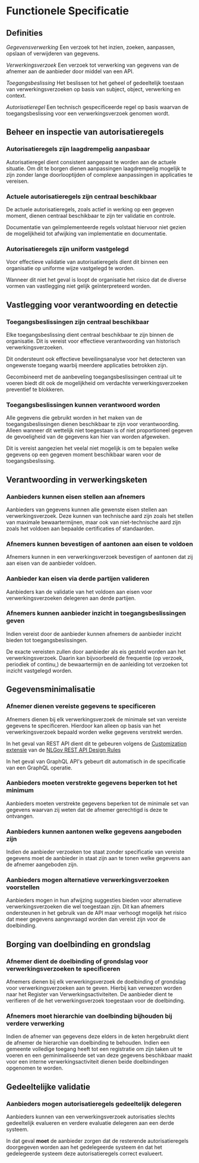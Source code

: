 # Functionele Specificatie

## Definities

<dfn>Gegevensverwerking</dfn> Een verzoek tot het inzien, zoeken, aanpassen, opslaan of verwijderen van gegevens.

<dfn>Verwerkingsverzoek</dfn> Een verzoek tot verwerking van gegevens van de afnemer aan de aanbieder door middel van een API.

<dfn>Toegangsbeslissing</dfn> Het beslissen tot het geheel of gedeeltelijk toestaan van verwerkingsverzoeken op basis van subject, object, verwerking en context.

<dfn>Autorisatieregel</dfn> Een technisch gespecificeerde regel op basis waarvan de toegangsbeslissing voor een verwerkingsverzoek genomen wordt.

## Beheer en inspectie van autorisatieregels

### Autorisatieregels zijn laagdrempelig aanpasbaar
Autorisatieregel dient consistent aangepast te worden aan de actuele situatie. Om dit te borgen dienen aanpassingen laagdrempelig mogelijk te zijn zonder lange doorlooptijden of complexe aanpassingen in applicaties te vereisen.


### Actuele autorisatieregels zijn centraal beschikbaar
De actuele autorisatieregels, zoals actief in werking op een gegeven moment, dienen centraal beschikbaar te zijn ter validatie en controle.

Documentatie van geïmplementeerde regels volstaat hiervoor niet gezien de mogelijkheid tot afwijking van implementatie en documentatie.

### Autorisatieregels zijn uniform vastgelegd
Voor effectieve validatie van autorisatieregels dient dit binnen een organisatie op uniforme wijze vastgelegd te worden.

Wanneer dit niet het geval is loopt de organisatie het risico dat de diverse vormen van vastlegging niet gelijk geïnterpreteerd worden.

## Vastlegging voor verantwoording en detectie

### Toegangsbeslissingen zijn centraal beschikbaar

Elke toegangsbeslissing dient centraal beschikbaar te zijn binnen de organisatie. Dit is vereist voor effectieve verantwoording van historisch verwerkingsverzoeken. 

Dit ondersteunt ook effectieve beveilingsanalyse voor het detecteren van ongewenste toegang waarbij meerdere applicaties betrokken zijn.

<p class="note" title="Preventie">
Gecombineerd met de aanbeveling toegangsbeslissingen centraal uit te voeren biedt dit ook de mogelijkheid om verdachte verwerkingsverzoeken preventief te blokkeren.
</p>

### Toegangsbeslissingen kunnen verantwoord worden

Alle gegevens die gebruikt worden in het maken van de toegangsbeslissingen dienen beschikbaar te zijn voor verantwoording. Alleen wanneer dit wettelijk niet toegestaan is of niet proportioneel gegeven de gevoeligheid van de gegevens kan hier van worden afgeweken.

Dit is vereist aangezien het veelal niet mogelijk is om te bepalen welke gegevens op een gegeven moment beschikbaar waren voor de toegangsbeslissing.  


## Verantwoording in verwerkingsketen

### Aanbieders kunnen eisen stellen aan afnemers

Aanbieders van gegevens kunnen alle gewenste eisen stellen aan verwerkingsverzoek. Deze kunnen van technische aard zijn zoals het stellen van maximale bewaartermijnen, maar ook van niet-technische aard zijn zoals het voldoen aan bepaalde certificaties of standaarden.

### Afnemers kunnen bevestigen of aantonen aan eisen te voldoen

Afnemers kunnen in een verwerkingsverzoek bevestigen of aantonen dat zij aan eisen van de aanbieder voldoen.

### Aanbieder kan eisen via derde partijen valideren

Aanbieders kan de validatie van het voldoen aan eisen voor verwerkingsverzoeken delegeren aan derde partijen.

### Afnemers kunnen aanbieder inzicht in toegangsbeslissingen geven

Indien vereist door de aanbieder kunnen afnemers de aanbieder inzicht bieden tot toegangsbeslissingen. 

De exacte vereisten zullen door aanbieder als eis gesteld worden aan het verwerkingsverzoek. Daarin kan bijvoorbeeld de frequentie (op verzoek, periodiek of continu,) de bewaartermijn en de aanleiding tot verzoeken tot inzicht vastgelegd worden.

## Gegevensminimalisatie

### Afnemer dienen vereiste gegevens te specificeren

Afnemers dienen bij elk verwerkingsverzoek de minimale set van vereiste gegevens te specificeren. Hierdoor kan alleen op basis van het verwerkingsverzoek bepaald worden welke gegevens verstrekt werden.

In het geval van REST API dient dit te gebeuren volgens de [Customization extensie](https://docs.geostandaarden.nl/api/API-Strategie-ext/#customization) van de [NLGov REST API Design Rules](https://gitdocumentatie.logius.nl/publicatie/api/adr/)

In het geval van GraphQL API's gebeurt dit automatisch in de specificatie van een GraphQL operatie.

### Aanbieders moeten verstrekte gegevens beperken tot het minimum

Aanbieders moeten verstrekte gegevens beperken tot de minimale set van gegevens waarvan zij weten dat de afnemer gerechtigd is deze te ontvangen.

### Aanbieders kunnen aantonen welke gegevens aangeboden zijn

Indien de aanbieder verzoeken toe staat zonder specificatie van vereiste gegevens moet de aanbieder in staat zijn aan te tonen welke gegevens aan de afnemer aangeboden zijn.

### Aanbieders mogen alternatieve verwerkingsverzoeken voorstellen

Aanbieders mogen in hun afwijzing suggesties bieden voor alternatieve verwerkingsverzoeken die wel toegestaan zijn. Dit kan afnemers ondersteunen in het gebruik van de API maar verhoogt mogelijk het risico dat meer gegevens aangevraagd worden dan vereist zijn voor de doelbinding.

## Borging van doelbinding en grondslag

### Afnemer dient de doelbinding of grondslag voor verwerkingsverzoeken te specificeren

Afnemers dienen bij elk verwerkingsverzoek de doelbinding of grondslag voor verwerkingsverzoeken aan te geven. Hierbij kan verwezen worden naar het Register van Verwerkingsactiviteiten. De aanbieder dient te verifieren of de het verwerkingsverzoek toegestaan voor de doelbinding.

### Afnemers moet hierarchie van doelbinding bijhouden bij verdere verwerking

Indien de afnemer van gegevens deze elders in de keten hergebruikt dient de afnemer de hierarchie van doelbinding te behouden. Indien een gemeente volledige toegang heeft tot een registratie om zijn taken uit te voeren en een geminimaliseerde set van deze gegevens beschikbaar maakt voor een interne verwerkingsactiviteit dienen beide doelbindingen opgenomen te worden.


## Gedeeltelijke validatie

### Aanbieders mogen autorisatieregels gedeeltelijk delegeren

Aanbieders kunnen van een verwerkingsverzoek autorisaties slechts gedeeltelijk evalueren en verdere evaluatie delegeren aan een derde systeem.

In dat geval <b>moet</b> de aanbieder zorgen dat de resterende autorisatieregels doorgegeven worden aan het gedelegeerde systeem én dat het gedelegeerde systeem deze autorisatieregels correct evalueert.
